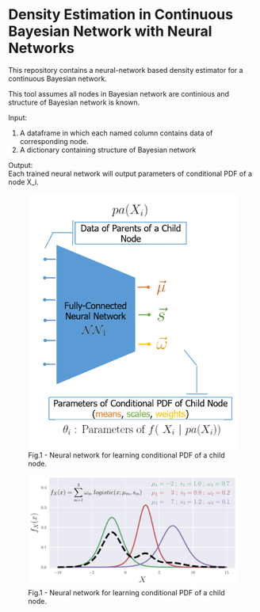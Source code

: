 # Density Estimation in Continuous Bayesian Network with Neural Networks
This repository contains a neural-network based density estimator for a continuous Bayesian network.

This tool assumes all nodes in Bayesian network are continious and structure of Bayesian network is known.

Input: <br>
1) A dataframe in which each named column contains data of corresponding node.
2) A dictionary containing structure of Bayesian network


Output: <br>
Each trained neural network will output parameters of conditional PDF of a node X_i.


<p align="center">
  <figure>
  <img src="images/separate_nn.png">
  <figcaption>Fig.1 - Neural network for learning conditional PDF of a child node.</figcaption>
  </figure>
</p>


<p align="center">
  <figure>
  <img src="images/mix_logis_pdf2.pdf">
  <figcaption>Fig.1 - Neural network for learning conditional PDF of a child node.</figcaption>
  </figure>
</p>
